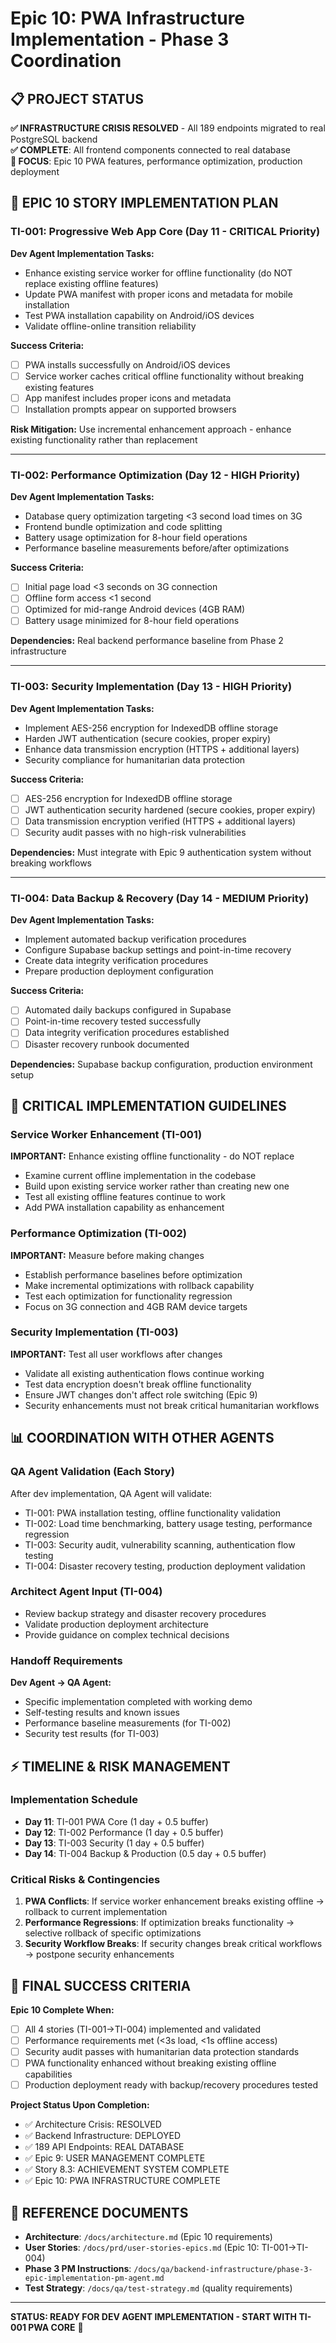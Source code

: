 # Epic 10: PWA Infrastructure Implementation - Phase 3 Coordination

## 📋 PROJECT STATUS
**✅ INFRASTRUCTURE CRISIS RESOLVED** - All 189 endpoints migrated to real PostgreSQL backend  
**✅ COMPLETE**: All frontend components connected to real database  
**🎯 FOCUS**: Epic 10 PWA features, performance optimization, production deployment

## 🎯 EPIC 10 STORY IMPLEMENTATION PLAN

### TI-001: Progressive Web App Core (Day 11 - CRITICAL Priority)
**Dev Agent Implementation Tasks:**
- Enhance existing service worker for offline functionality (do NOT replace existing offline features)
- Update PWA manifest with proper icons and metadata for mobile installation
- Test PWA installation capability on Android/iOS devices
- Validate offline-online transition reliability

**Success Criteria:**
- [ ] PWA installs successfully on Android/iOS devices
- [ ] Service worker caches critical offline functionality without breaking existing features
- [ ] App manifest includes proper icons and metadata
- [ ] Installation prompts appear on supported browsers

**Risk Mitigation:** Use incremental enhancement approach - enhance existing functionality rather than replacement

---

### TI-002: Performance Optimization (Day 12 - HIGH Priority)
**Dev Agent Implementation Tasks:**
- Database query optimization targeting <3 second load times on 3G
- Frontend bundle optimization and code splitting
- Battery usage optimization for 8-hour field operations
- Performance baseline measurements before/after optimizations

**Success Criteria:**
- [ ] Initial page load <3 seconds on 3G connection
- [ ] Offline form access <1 second
- [ ] Optimized for mid-range Android devices (4GB RAM)
- [ ] Battery usage minimized for 8-hour field operations

**Dependencies:** Real backend performance baseline from Phase 2 infrastructure

---

### TI-003: Security Implementation (Day 13 - HIGH Priority)
**Dev Agent Implementation Tasks:**
- Implement AES-256 encryption for IndexedDB offline storage
- Harden JWT authentication (secure cookies, proper expiry)
- Enhance data transmission encryption (HTTPS + additional layers)
- Security compliance for humanitarian data protection

**Success Criteria:**
- [ ] AES-256 encryption for IndexedDB offline storage
- [ ] JWT authentication security hardened (secure cookies, proper expiry)
- [ ] Data transmission encryption verified (HTTPS + additional layers)
- [ ] Security audit passes with no high-risk vulnerabilities

**Dependencies:** Must integrate with Epic 9 authentication system without breaking workflows

---

### TI-004: Data Backup & Recovery (Day 14 - MEDIUM Priority)
**Dev Agent Implementation Tasks:**
- Implement automated backup verification procedures
- Configure Supabase backup settings and point-in-time recovery
- Create data integrity verification procedures
- Prepare production deployment configuration

**Success Criteria:**
- [ ] Automated daily backups configured in Supabase
- [ ] Point-in-time recovery tested successfully
- [ ] Data integrity verification procedures established
- [ ] Disaster recovery runbook documented

**Dependencies:** Supabase backup configuration, production environment setup

## 🚨 CRITICAL IMPLEMENTATION GUIDELINES

### Service Worker Enhancement (TI-001)
**IMPORTANT:** Enhance existing offline functionality - do NOT replace
- Examine current offline implementation in the codebase
- Build upon existing service worker rather than creating new one
- Test all existing offline features continue to work
- Add PWA installation capability as enhancement

### Performance Optimization (TI-002) 
**IMPORTANT:** Measure before making changes
- Establish performance baselines before optimization
- Make incremental optimizations with rollback capability
- Test each optimization for functionality regression
- Focus on 3G connection and 4GB RAM device targets

### Security Implementation (TI-003)
**IMPORTANT:** Test all user workflows after changes
- Validate all existing authentication flows continue working
- Test data encryption doesn't break offline functionality
- Ensure JWT changes don't affect role switching (Epic 9)
- Security enhancements must not break critical humanitarian workflows

## 📊 COORDINATION WITH OTHER AGENTS

### QA Agent Validation (Each Story)
After dev implementation, QA Agent will validate:
- TI-001: PWA installation testing, offline functionality validation
- TI-002: Load time benchmarking, battery usage testing, performance regression
- TI-003: Security audit, vulnerability scanning, authentication flow testing
- TI-004: Disaster recovery testing, production deployment validation

### Architect Agent Input (TI-004)
- Review backup strategy and disaster recovery procedures
- Validate production deployment architecture
- Provide guidance on complex technical decisions

### Handoff Requirements
**Dev Agent → QA Agent:**
- Specific implementation completed with working demo
- Self-testing results and known issues
- Performance baseline measurements (for TI-002)
- Security test results (for TI-003)

## ⚡ TIMELINE & RISK MANAGEMENT

### Implementation Schedule
- **Day 11**: TI-001 PWA Core (1 day + 0.5 buffer)
- **Day 12**: TI-002 Performance (1 day + 0.5 buffer)  
- **Day 13**: TI-003 Security (1 day + 0.5 buffer)
- **Day 14**: TI-004 Backup & Production (0.5 day + 0.5 buffer)

### Critical Risks & Contingencies
1. **PWA Conflicts**: If service worker enhancement breaks existing offline → rollback to current implementation
2. **Performance Regressions**: If optimization breaks functionality → selective rollback of specific optimizations
3. **Security Workflow Breaks**: If security changes break critical workflows → postpone security enhancements

## 🎯 FINAL SUCCESS CRITERIA

**Epic 10 Complete When:**
- [ ] All 4 stories (TI-001→TI-004) implemented and validated
- [ ] Performance requirements met (<3s load, <1s offline access)
- [ ] Security audit passes with humanitarian data protection standards
- [ ] PWA functionality enhanced without breaking existing offline capabilities
- [ ] Production deployment ready with backup/recovery procedures tested

**Project Status Upon Completion:**
- ✅ Architecture Crisis: RESOLVED
- ✅ Backend Infrastructure: DEPLOYED  
- ✅ 189 API Endpoints: REAL DATABASE
- ✅ Epic 9: USER MANAGEMENT COMPLETE
- ✅ Story 8.3: ACHIEVEMENT SYSTEM COMPLETE
- ✅ Epic 10: PWA INFRASTRUCTURE COMPLETE

## 📁 REFERENCE DOCUMENTS

- **Architecture**: `/docs/architecture.md` (Epic 10 requirements)
- **User Stories**: `/docs/prd/user-stories-epics.md` (Epic 10: TI-001→TI-004)
- **Phase 3 PM Instructions**: `/docs/qa/backend-infrastructure/phase-3-epic-implementation-pm-agent.md`
- **Test Strategy**: `/docs/qa/test-strategy.md` (quality requirements)

---

**STATUS: READY FOR DEV AGENT IMPLEMENTATION - START WITH TI-001 PWA CORE** 🚀